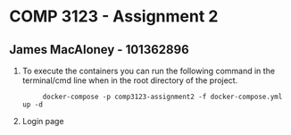 # COMP 3123 - Assignment 2
## James MacAloney - 101362896

1. To execute the containers you can run the following command in the terminal/cmd line when in the root directory of the project.

            docker-compose -p comp3123-assignment2 -f docker-compose.yml up -d

2. Login page

